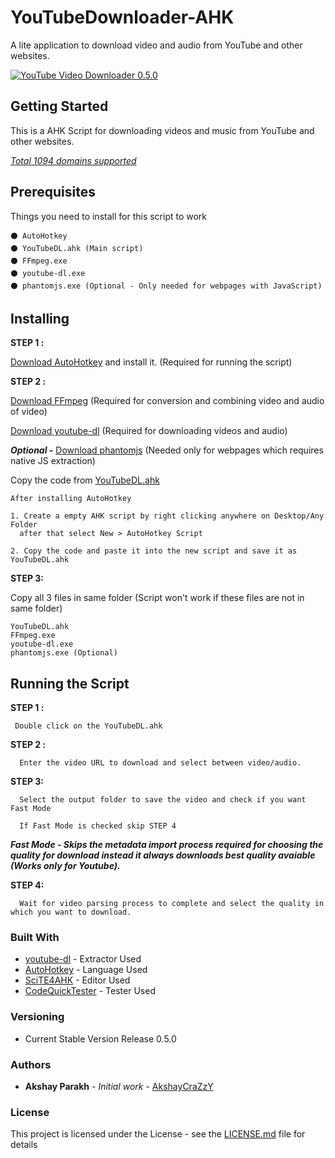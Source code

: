 # YouTubeDownloader-AHK
A lite application to download video and audio from  YouTube and other websites.

<a href="https://i.giphy.com/media/U6vtkihY0IoQ0ikEDm/source"><img src="https://i.giphy.com/media/U6vtkihY0IoQ0ikEDm/source.gif" title="YouTube Video Downloader 0.5.0"/></a>

## Getting Started

This is a AHK Script for downloading videos and music from YouTube and other websites.

[*Total 1094 domains supported*](https://github.com/AkshayCraZzY/YouTubeDownloader-AHK/blob/master/SupportedSites.md)


## Prerequisites

Things you need to install for this script to work 

```
⚫ AutoHotkey
⚫ YouTubeDL.ahk (Main script)
⚫ FFmpeg.exe
⚫ youtube-dl.exe
⚫ phantomjs.exe (Optional - Only needed for webpages with JavaScript)
```

## Installing
 
 **STEP 1 :**
 
[Download AutoHotkey](https://www.autohotkey.com/download/ahk-install.exe) and install it. (Required for running the script)

**STEP 2 :**
  
[Download FFmpeg](https://drive.google.com/uc?export=download&id=1jubMVolwxrZYRkVTspM9yyELNke-Mo85) (Required for conversion and combining video and audio of video)
  
[Download youtube-dl](https://yt-dl.org/latest/youtube-dl.exe) (Required for downloading videos and audio)

***Optional -*** [Download phantomjs](https://bitbucket.org/ariya/phantomjs/downloads/phantomjs-2.1.1-windows.zip) (Needed only for webpages which requires native JS extraction) 
  
  
Copy the code from [YouTubeDL.ahk](https://raw.githubusercontent.com/AkshayCraZzY/YouTubeDownloader-AHK/master/YouTubeDL.ahk)

   ```
  After installing AutoHotkey
  
  1. Create a empty AHK script by right clicking anywhere on Desktop/Any Folder 
     after that select New > AutoHotkey Script
  
  2. Copy the code and paste it into the new script and save it as YouTubeDL.ahk
 ```
 
 **STEP 3:**

Copy all 3 files in same folder (Script won't work if these files are not in same folder)
   ```
   YouTubeDL.ahk
   FFmpeg.exe
   youtube-dl.exe
   phantomjs.exe (Optional)
   ```

## Running the Script

**STEP 1 :**
 ```
  Double click on the YouTubeDL.ahk
  ```
 
**STEP 2 :**
```
  Enter the video URL to download and select between video/audio.
  ```
 
 **STEP 3:** 
```
  Select the output folder to save the video and check if you want Fast Mode 
  
  If Fast Mode is checked skip STEP 4 
  ```
  ***Fast Mode - Skips the metadata import process required for choosing the quality for download instead it always downloads best quality avaiable (Works only for Youtube).***
 
**STEP 4:** 
```
  Wait for video parsing process to complete and select the quality in which you want to download. 
  ```

### Built With
* [youtube-dl](https://github.com/ytdl-org/youtube-dl) - Extractor Used
* [AutoHotkey](https://www.autohotkey.com/) - Language Used
* [SciTE4AHK](https://github.com/fincs/SciTE4AutoHotkey) - Editor Used
* [CodeQuickTester](https://github.com/G33kDude/CodeQuickTester/) - Tester Used

### Versioning

* Current Stable Version Release 0.5.0

### Authors

* **Akshay Parakh** - *Initial work* - [AkshayCraZzY](https://github.com/AkshayCraZzY)

### License

This project is licensed under the License - see the [LICENSE.md](LICENSE.md) file for details
